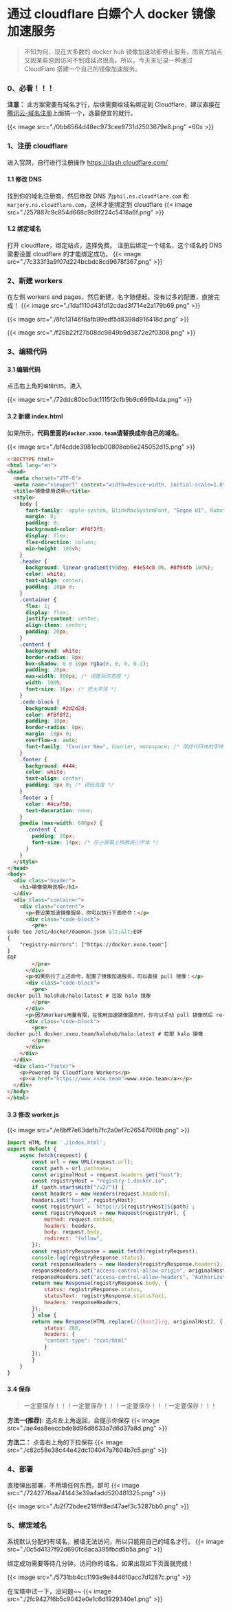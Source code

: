 # 通过 cloudflare 白嫖个人 docker 镜像加速服务




> 不知为何，现在大多数的 docker hub 镜像加速站都停止服务，而官方站点又因某些原因访问不到或延迟很高。所以，今天来记录一种通过 CloudFlare 搭建一个自己的镜像加速服务。

### 0、必看！！！

**注意：** 此方案需要有域名才行，后续需要给域名绑定到 Cloudflare，建议直接在[腾讯云-域名注册](https://curl.qcloud.com/Q1uoJ9MM)上面搞一个，选最便宜的就行。

{{< image src="./0bb6564d48ec973cee8731d2503679e8.png"  =60x >}}

### 1、注册 cloudflare

进入官网，自行进行注册操作
https://dash.cloudflare.com/

#### 1.1 修改 DNS

找到你的域名注册商，然后修改 DNS 为`phil.ns.cloudflare.com` 和 `marjory.ns.cloudflare.com`，这样才能绑定到 cloudflare
{{< image src="./257887c9c854d668c9d8f224c5418a6f.png" >}}

#### 1.2 绑定域名

打开 cloudflare，绑定站点，选择免费。
注册后绑定一个域名，这个域名的 DNS 需要设置 cloudflare 的才能绑定成功。
{{< image src="./7c333f3a9f07d224bcbdc8cd9678f367.png" >}}

### 2、新建 workers

在左侧 workers and pages，然后新建，名字随便起。没有过多的配置，直接完成！
{{< image src="./1daf110d43fd12cdad3f714e2a179b69.png" >}}

{{< image src="./8fc13146f8afb99edf5d8398d916418d.png" >}}

{{< image src="./f26b22f27b08dc9849b9d3872e2f0308.png" >}}

### 3、编辑代码

#### 3.1 编辑代码

点击右上角的`编辑代码`，进入

{{< image src="./72ddc80bc0dc1115f2cfb9b9c696b4da.png" >}}

#### 3.2 新建 index.html

如果所示，**代码里面的`docker.xxoo.team`请替换成你自己的域名**。

{{< image src="./bf4cdde3981ecb00808eb6e245052d15.png" >}}

```html
<!DOCTYPE html>
<html lang="en">
<head>
  <meta charset="UTF-8">
  <meta name="viewport" content="width=device-width, initial-scale=1.0">
  <title>镜像使用说明</title>
  <style>
    body {
      font-family: -apple-system, BlinkMacSystemFont, "Segoe UI", Roboto, "Helvetica Neue", Arial, sans-serif;
      margin: 0;
      padding: 0;
      background-color: #f0f2f5;
      display: flex;
      flex-direction: column;
      min-height: 100vh;
    }
    .header {
      background: linear-gradient(90deg, #4e54c8 0%, #8f94fb 100%);
      color: white;
      text-align: center;
      padding: 20px 0;
    }
    .container {
      flex: 1;
      display: flex;
      justify-content: center;
      align-items: center;
      padding: 20px;
    }
    .content {
      background: white;
      border-radius: 8px;
      box-shadow: 0 0 10px rgba(0, 0, 0, 0.1);
      padding: 20px;
      max-width: 800px; /* 调整后的宽度 */
      width: 100%;
      font-size: 16px; /* 放大字体 */
    }
    .code-block {
      background: #2d2d2d;
      color: #f8f8f2;
      padding: 10px;
      border-radius: 8px;
      margin: 10px 0;
      overflow-x: auto;
      font-family: "Courier New", Courier, monospace; /* 保持代码块的字体 */
    }
    .footer {
      background: #444;
      color: white;
      text-align: center;
      padding: 5px 0; /* 调低高度 */
    }
    .footer a {
      color: #4caf50;
      text-decoration: none;
    }
    @media (max-width: 600px) {
      .content {
        padding: 10px;
        font-size: 14px; /* 在小屏幕上稍微减小字体 */
      }
    }
  </style>
</head>
<body>
  <div class="header">
    <h1>镜像使用说明</h1>
  </div>
  <div class="container">
    <div class="content">
      <p>要设置加速镜像服务，你可以执行下面命令：</p>
      <div class="code-block">
        <pre>
sudo tee /etc/docker/daemon.json &lt;&lt;EOF
{
	"registry-mirrors": ["https://docker.xxoo.team"]
}
EOF
        </pre>
      </div>
	  <p>如果执行了上述命令，配置了镜像加速服务，可以直接 pull 镜像：</p>
      <div class="code-block">
        <pre>
docker pull halohub/halo:latest # 拉取 halo 镜像
        </pre>
      </div>
	  <p>因为Workers用量有限，在使用加速镜像服务时，你可以手动 pull 镜像然后 re-tag 之后 push 至本地镜像仓库:</p>
      <div class="code-block">
        <pre>
docker pull docker.xxoo.team/halohub/halo:latest # 拉取 halo 镜像
        </pre>
      </div>
    </div>
  </div>
  <div class="footer">
    <p>Powered by Cloudflare Workers</p>
    <p><a href="https://www.xxoo.team">www.xxoo.team</a></p>
  </div>
</body>
</html>
```

#### 3.3 修改 worker.js

{{< image src="./e6bff7e63dafb7fc2a0ef7c26547060b.png" >}}

```js
import HTML from './index.html';
export default {
    async fetch(request) {
        const url = new URL(request.url);
        const path = url.pathname;
        const originalHost = request.headers.get("host");
        const registryHost = "registry-1.docker.io";
        if (path.startsWith("/v2/")) {
        const headers = new Headers(request.headers);
        headers.set("host", registryHost);
        const registryUrl = `https://${registryHost}${path}`;
        const registryRequest = new Request(registryUrl, {
            method: request.method,
            headers: headers,
            body: request.body,
            redirect: "follow",
        });
        const registryResponse = await fetch(registryRequest);
        console.log(registryResponse.status);
        const responseHeaders = new Headers(registryResponse.headers);
        responseHeaders.set("access-control-allow-origin", originalHost);
        responseHeaders.set("access-control-allow-headers", "Authorization");
        return new Response(registryResponse.body, {
            status: registryResponse.status,
            statusText: registryResponse.statusText,
            headers: responseHeaders,
        });
        } else {
        return new Response(HTML.replace(/{{host}}/g, originalHost), {
            status: 200,
            headers: {
            "content-type": "text/html"
            }
        });
        }
    }
}
```

#### 3.4 保存

> 一定要保存！！！一定要保存！！！一定要保存！！！一定要保存！！！

**方法一(推荐):** 选点左上角返回，会提示你保存
{{< image src="./ae4ea8eeccbde8d96d8633a7d6d37a8d.png" >}}

**方法二：** 点击右上角的下拉保存
{{< image src="./c82c58e38c44e42dc104047a7604b7c5.png" >}}

### 4、部署

直接弹出部署，不用填任何东西，即可
{{< image src="./7242776aa741443e39a4add520481325.png" >}}

{{< image src="./b2f72bdee218fff8ed47aef3c3287bb0.png" >}}

### 5、绑定域名

系统默认分配的有域名，被墙无法访问，所以只能用自己的域名才行。
{{< image src="./0c5d4137f92d690fc8aca395fbcd5b5a.png" >}}

绑定成功需要等待几分钟，访问你的域名，如果出现如下页面就完成！

{{< image src="./5731bb4cc1193e9e8446f0acc7d1287c.png" >}}

在宝塔中试一下，没问题~~
{{< image src="./2fc9427f6b5c9042e0e1c6d1929340e1.png" >}}


